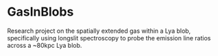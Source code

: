 # GasInBlobs
Research project on the spatially extended gas within a Lya blob, specifically using longslit spectroscopy to probe the emission line ratios across a ~80kpc Lya blob.
